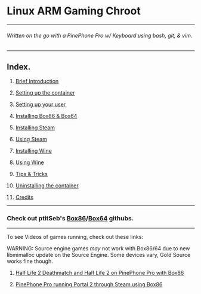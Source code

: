 

# Linux ARM Gaming Chroot

-------------------------

###### Written on the go with a PinePhone Pro w/ Keyboard using bash, git, & vim.

-------

## Index.

1. [Brief Introduction](Docs/introduction.md)

2. [Setting up the container](Docs/create-chroot.md)

3. [Setting up your user](Docs/create-user.md)

4. [Installing Box86 & Box64](Docs/install-box86_64.md)

5. [Installing Steam](Docs/install-steam.md)

6. [Using Steam](Docs/using-steam.md)

7. [Installing Wine](Docs/install-wine.md)

8. [Using Wine](Docs/using-wine.md)

9. [Tips & Tricks](Docs/tips.md)

10. [Uninstalling the container](Docs/delete-chroot.md)

11. [Credits](Docs/credits.md)

----------------------------------------------------

### Check out ptitSeb's [Box86](https://github.com/ptitSeb/box86)/[Box64](https://github.com/ptitSeb/box64) githubs.

-------------------------------------------------------

To see Videos of games running, check out these links:

WARNING: Source engine games _may_ not work with Box86/64 due to new libmimalloc update on the Source Engine. 
Some devices vary, Gold Source works fine though.

1. [Half Life 2 Deathmatch and Half Life 2 on PinePhone Pro with Box86](https://www.youtube.com/watch?v=lAfEB0B14fw)

2. [PinePhone Pro running Portal 2 through Steam using Box86](https://www.youtube.com/watch?v=yPr0Aw3xZrA)



